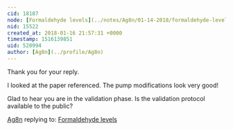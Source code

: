 ```yaml
---
cid: 18187
node: [Formaldehyde levels](../notes/Ag8n/01-14-2018/formaldehyde-levels)
nid: 15522
created_at: 2018-01-16 21:57:31 +0000
timestamp: 1516139851
uid: 520994
author: [Ag8n](../profile/Ag8n)
---
```


Thank you for your reply. 

I looked at the paper referenced.  The pump modifications look very good!

Glad to hear you are in the validation phase.  Is the validation protocol available to the public?

[Ag8n](../profile/Ag8n) replying to: [Formaldehyde levels](../notes/Ag8n/01-14-2018/formaldehyde-levels)


